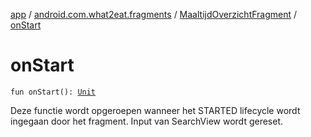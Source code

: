 [app](../../index.md) / [android.com.what2eat.fragments](../index.md) / [MaaltijdOverzichtFragment](index.md) / [onStart](./on-start.md)

# onStart

`fun onStart(): `[`Unit`](https://kotlinlang.org/api/latest/jvm/stdlib/kotlin/-unit/index.html)

Deze functie wordt opgeroepen wanneer het STARTED lifecycle wordt ingegaan door het fragment.
Input van SearchView wordt gereset.

